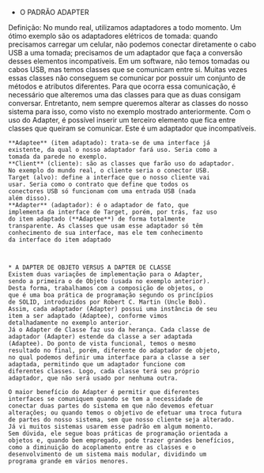* O PADRÃO ADAPTER

Definição:
No mundo real, utilizamos adaptadores a todo momento. Um
ótimo exemplo são os adaptadores elétricos de tomada: quando
precisamos carregar um celular, não podemos conectar
diretamente o cabo USB a uma tomada; precisamos de um
adaptador que faça a conversão desses elementos incompatíveis.
Em um software, não temos tomadas ou cabos USB, mas temos
classes que se comunicam entre si. Muitas vezes essas classes não
conseguem se comunicar por possuir um conjunto de métodos e
atributos diferentes. Para que ocorra essa comunicação, é
necessário que alteremos uma das classes para que as duas
consigam conversar.
Entretanto, nem sempre queremos alterar as classes do nosso
sistema para isso, como visto no exemplo mostrado anteriormente.
Com o uso do Adapter, é possível inserir um terceiro elemento
que fica entre classes que queiram se comunicar. Este é um
adaptador que incompatíveis.

```
**Adaptee** (item adaptado): trata-se de uma interface já
existente, da qual o nosso adaptador fará uso. Seria como a
tomada da parede no exemplo.
**Client** (cliente): são as classes que farão uso do adaptador.
No exemplo do mundo real, o cliente seria o conector USB.
Target (alvo): define a interface que o nosso cliente vai
usar. Seria como o contrato que define que todos os
conectores USB só funcionam com uma entrada USB (nada
além disso).
**Adapter** (adaptador): é o adaptador de fato, que
implementa da interface de Target, porém, por trás, faz uso
do item adaptado (**Adaptee**) de forma totalmente
transparente. As classes que usam esse adaptador só têm
conhecimento de sua interface, mas ele tem conhecimento
da interface do item adaptado



* A DAPTER DE OBJETO VERSUS A DAPTER DE CLASSE
Existem duas variações de implementação para o Adapter,
sendo a primeira o de Objeto (usada no exemplo anterior).
Desta forma, trabalhamos com a composição de objetos, o
que é uma boa prática de programação segundo os princípios
de SOLID, introduzidos por Robert C. Martin (Uncle Bob).
Assim, cada adaptador (Adapter) possui uma instância de seu
item a ser adaptado (Adaptee), conforme vimos
detalhadamente no exemplo anterior.
Já o Adapter de Classe faz uso da herança. Cada classe de
adaptador (Adapter) estende da classe a ser adaptada
(Adaptee). Do ponto de vista funcional, temos o mesmo
resultado no final, porém, diferente do adaptador de objeto,
no qual podemos definir uma interface para a classe a ser
adaptada, permitindo que um adaptador funcione com
diferentes classes. Logo, cada classe terá seu próprio
adaptador, que não será usado por nenhuma outra.

O maior benefício do Adapter é permitir que diferentes
interfaces se comuniquem quando se tem a necessidade de
conectar duas partes do sistema em que não devemos efetuar
alterações; ou quando temos o objetivo de efetuar uma troca futura
de partes do nosso sistema, sem que nosso cliente seja alterado.
Já vi muitos sistemas usarem esse padrão em algum momento.
Sem dúvida, ele segue boas práticas de programação orientada a
objetos e, quando bem empregado, pode trazer grandes benefícios,
como a diminuição do acoplamento entre as classes e o
desenvolvimento de um sistema mais modular, dividindo um
programa grande em vários menores.
```